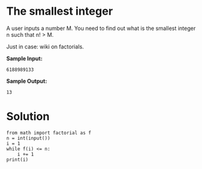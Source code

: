 # The smallest integer
A user inputs a number M. You need to find out what is the smallest integer n such that n! > M.

Just in case: wiki on factorials.

**Sample Input:**
```
6188989133
```
**Sample Output:**
```
13
```

# Solution
```
from math import factorial as f
n = int(input())
i = 1
while f(i) <= n:
    i += 1
print(i)
```